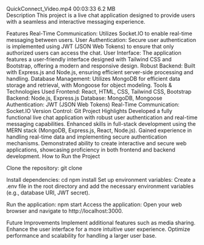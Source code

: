 QuickConnect_Video.mp4		00:03:33	6.2 MB	
Description
This project is a live chat application designed to provide users with a seamless and interactive messaging experience.

Features
Real-Time Communication: Utilizes Socket.IO to enable real-time messaging between users.
User Authentication: Secure user authentication is implemented using JWT (JSON Web Tokens) to ensure that only authorized users can access the chat.
User Interface: The application features a user-friendly interface designed with Tailwind CSS and Bootstrap, offering a modern and responsive design.
Robust Backend: Built with Express.js and Node.js, ensuring efficient server-side processing and handling.
Database Management: Utilizes MongoDB for efficient data storage and retrieval, with Mongoose for object modeling.
Tools & Technologies Used
Frontend: React, HTML, CSS, Tailwind CSS, Bootstrap
Backend: Node.js, Express.js
Database: MongoDB, Mongoose
Authentication: JWT (JSON Web Tokens)
Real-Time Communication: Socket.IO
Version Control: Git
Project Highlights
Developed a fully functional live chat application with robust user authentication and real-time messaging capabilities.
Enhanced skills in full-stack development using the MERN stack (MongoDB, Express.js, React, Node.js).
Gained experience in handling real-time data and implementing secure authentication mechanisms.
Demonstrated ability to create interactive and secure web applications, showcasing proficiency in both frontend and backend development.
How to Run the Project

Clone the repository:
git clone <repository-url>

Install dependencies:
cd <project-directory>
npm install
Set up environment variables: Create a .env file in the root directory and add the necessary environment variables (e.g., database URI, JWT secret).

Run the application:
npm start
Access the application: Open your web browser and navigate to http://localhost:3000.

Future Improvements
Implement additional features such as media sharing.
Enhance the user interface for a more intuitive user experience.
Optimize performance and scalability for handling a larger user base.
